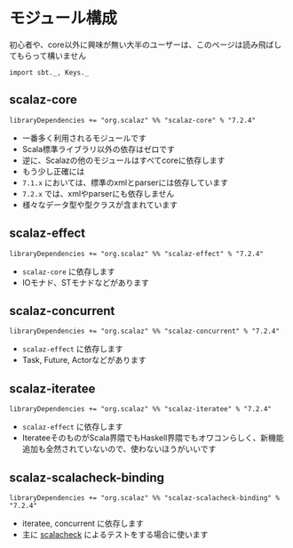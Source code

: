 # モジュール構成

初心者や、core以外に興味が無い大半のユーザーは、このページは読み飛ばしてもらって構いません

```tut:invisible
import sbt._, Keys._
```

## scalaz-core

```tut:silent
libraryDependencies += "org.scalaz" %% "scalaz-core" % "7.2.4"
```

- 一番多く利用されるモジュールです 
- Scala標準ライブラリ以外の依存はゼロです
- 逆に、Scalazの他のモジュールはすべてcoreに依存します
- もう少し正確には
 - `7.1.x` においては、標準のxmlとparserには依存しています
 - `7.2.x` では、xmlやparserにも依存しません
- 様々なデータ型や型クラスが含まれています

## scalaz-effect

```tut:silent
libraryDependencies += "org.scalaz" %% "scalaz-effect" % "7.2.4"
```

- `scalaz-core` に依存します
- IOモナド、STモナドなどがあります


## scalaz-concurrent

```tut:silent
libraryDependencies += "org.scalaz" %% "scalaz-concurrent" % "7.2.4"
```

- `scalaz-effect` に依存します
- Task, Future, Actorなどがあります

## scalaz-iteratee

```tut:silent
libraryDependencies += "org.scalaz" %% "scalaz-iteratee" % "7.2.4"
```

- `scalaz-effect` に依存します
- IterateeそのものがScala界隈でもHaskell界隈でもオワコンらしく、新機能追加も全然されていないので、使わないほうがいいです

## scalaz-scalacheck-binding

```tut:silent
libraryDependencies += "org.scalaz" %% "scalaz-scalacheck-binding" % "7.2.4"
```

- iteratee, concurrent に依存します
- 主に [scalacheck](https://github.com/rickynils/scalacheck) によるテストをする場合に使います
